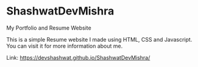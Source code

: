 # ShashwatDevMishra
My Portfolio and Resume Website

This is a simple Resume website I made using HTML, CSS and Javascript.
You can visit it for more information about me.

Link: https://devshashwat.github.io/ShashwatDevMishra/ 
